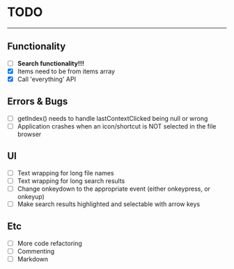 # TODO
---

## Functionality

* [ ] **Search functionality!!!**
* [x] Items need to be from items array
* [x] Call 'everything' API

## Errors & Bugs
* [ ] getIndex() needs to handle lastContextClicked being null or wrong
* [ ] Application crashes when an icon/shortcut is NOT selected in the file browser

## UI
* [ ] Text wrapping for long file names
* [ ] Text wrapping for long search results
* [ ] Change onkeydown to the appropriate event (either onkeypress, or onkeyup)
* [ ] Make search results highlighted and selectable with arrow keys

## Etc
* [ ] More code refactoring
* [ ] Commenting
* [ ] Markdown
